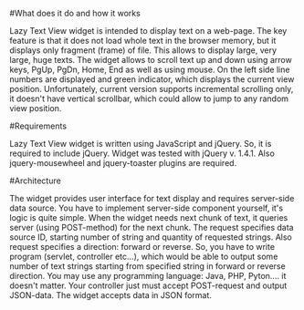 #What does it do and how it works

Lazy Text View widget is intended to display text on a web-page. The key feature is that it does not load whole text in the browser memory, but it displays only fragment (frame) of file. This allows to display large, very large, huge texts. The widget allows to scroll text up and down using arrow keys, PgUp, PgDn, Home, End as well as using mouse. On the left side line numbers are displayed and green indicator, which displays the current view position. Unfortunately, current version supports incremental scrolling only, it doesn't have vertical scrollbar, which could allow to jump to any random view position.

#Requirements

Lazy Text View widget is written using JavaScript and jQuery. So, it is required to include jQuery. Widget was tested with jQuery v. 1.4.1. Also jquery-mousewheel and jquery-toaster plugins are required.

#Architecture

The widget provides user interface for text display and requires server-side data source. You have to implement server-side component yourself, it's logic is quite simple. When the widget needs next chunk of text, it queries server (using POST-method) for the next chunk. The request specifies data source ID, starting number of string and quantity of requested strings. Also request specifies a direction: forward or reverse. So, you have to write program (servlet, controller etc...), which would be able to output some number of text strings starting from specified string in forward or reverse direction. You may use any programming language: Java, PHP, Pyton.... it doesn't matter. Your controller just must accept POST-request and output JSON-data. The widget accepts data in JSON format. 

